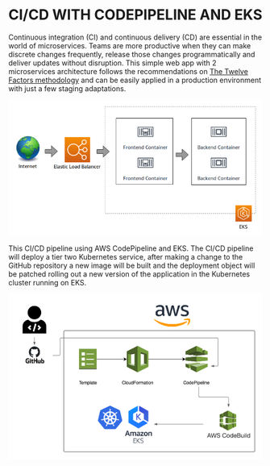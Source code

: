 # CI/CD WITH CODEPIPELINE AND EKS

Continuous integration (CI) and continuous delivery (CD) are essential in the world of microservices. Teams are more productive when they can make discrete changes frequently, release those changes programmatically and deliver updates without disruption. This simple web app with 2 microservices architecture follows the recommendations on [The Twelve Factors methodology](https://12factor.net/) and can be easily applied in a production environment with just a few staging adaptations.

![two-tier-application.png](two-tier-application.png)

This CI/CD pipeline using AWS CodePipeline and EKS. The CI/CD pipeline will deploy a tier two Kubernetes service, after making a change to the GitHub repository a new image will be built and the deployment object will be patched rolling out a new version of the application in the Kubernetes cluster running on EKS.

![pipeline.png](pipeline.png)

